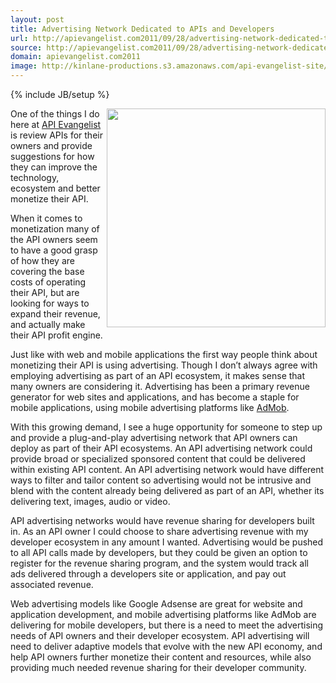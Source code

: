 ```yaml
---
layout: post
title: Advertising Network Dedicated to APIs and Developers
url: http://apievangelist.com2011/09/28/advertising-network-dedicated-to-apis-and-developers/
source: http://apievangelist.com2011/09/28/advertising-network-dedicated-to-apis-and-developers/
domain: apievangelist.com2011
image: http://kinlane-productions.s3.amazonaws.com/api-evangelist-site/blog/Tag-Cloud-API-Advertising.png
---
```

{% include JB/setup %}<p>
     <img src="http://kinlane-productions.s3.amazonaws.com/api-evangelist/Tag-Cloud-API-Advertising.png"  width="350" align="right" />
</p>
<p>
     One of the things I do here at <a href="http://www.apievangelist.com/">API Evangelist</a> is review APIs for their owners and provide suggestions for how they can improve the technology, ecosystem and better monetize their API.
</p>
<p>
     When it comes to monetization many of the API owners seem to have a good grasp of how they are covering the base costs of operating their API, but are looking for ways to expand their revenue, and actually make their API profit engine.
</p>
<p>
     Just like with web and mobile applications the first way people think about monetizing their API is using advertising. Though I don’t always agree with employing advertising as part of an API ecosystem, it makes sense that many owners are considering it. Advertising has been a primary revenue generator for web sites and applications, and has become a staple for mobile applications, using mobile advertising platforms like <a title="AdMob" href="http://www.admob.com/">AdMob</a>.
</p>
<p>
     With this growing demand, I see a huge opportunity for someone to step up and provide a plug-and-play advertising network that API owners can deploy as part of their API ecosystems. An API advertising network could provide broad or specialized sponsored content that could be delivered within existing API content. An API advertising network would have different ways to filter and tailor content so advertising would not be intrusive and blend with the content already being delivered as part of an API, whether its delivering text, images, audio or video.
</p>
<p>
     API advertising networks would have revenue sharing for developers built in. As an API owner I could choose to share advertising revenue with my developer ecosystem in any amount I wanted. Advertising would be pushed to all API calls made by developers, but they could be given an option to register for the revenue sharing program, and the system would track all ads delivered through a developers site or application, and pay out associated revenue.
</p>
<p>
     Web advertising models like Google Adsense are great for website and application development, and mobile advertising platforms like AdMob are delivering for mobile developers, but there is a need to meet the advertising needs of API owners and their developer ecosystem. API advertising will need to deliver adaptive models that evolve with the new API economy, and help API owners further monetize their content and resources, while also providing much needed revenue sharing for their developer community.
</p>
